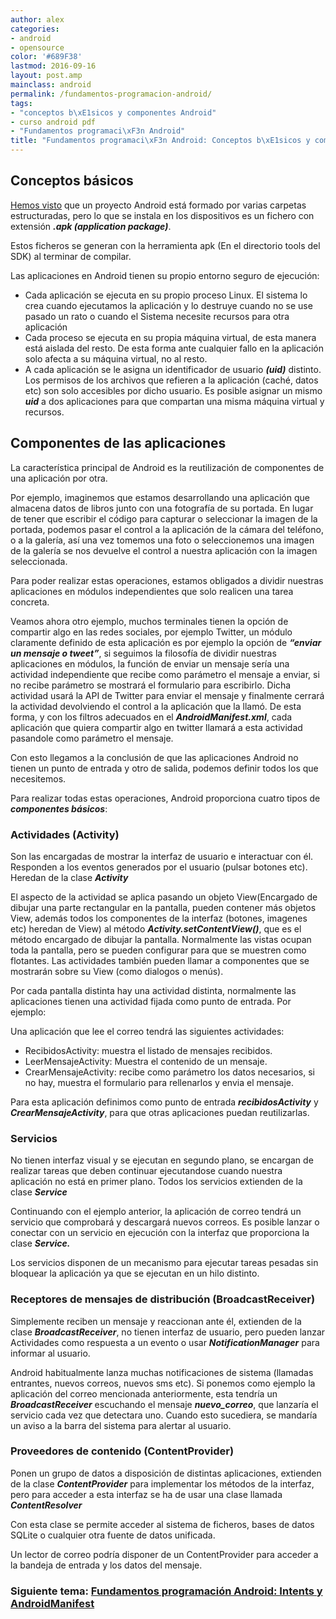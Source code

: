 ```yaml
---
author: alex
categories:
- android
- opensource
color: '#689F38'
lastmod: 2016-09-16
layout: post.amp
mainclass: android
permalink: /fundamentos-programacion-android/
tags:
- "conceptos b\xE1sicos y componentes Android"
- curso android pdf
- "Fundamentos programaci\xF3n Android"
title: "Fundamentos programaci\xF3n Android: Conceptos b\xE1sicos y componentes"
---
```


## Conceptos básicos

[Hemos visto][1] que un proyecto Android está formado por varias carpetas estructuradas, pero lo que se instala en los dispositivos es un fichero con extensión ***.apk (application package)***.

Estos ficheros se generan con la herramienta apk (En el directorio tools del SDK) al terminar de compilar.

Las aplicaciones en Android tienen su propio entorno seguro de ejecución:

<!--more-->

  * Cada aplicación se ejecuta en su propio proceso Linux. El sistema lo crea cuando ejecutamos la aplicación y lo destruye cuando no se use pasado un rato o cuando el Sistema necesite recursos para otra aplicación
  * Cada proceso se ejecuta en su propia máquina virtual, de esta manera está aislada del resto. De esta forma ante cualquier fallo en la aplicación solo afecta a su máquina virtual, no al resto.
  * A cada aplicación se le asigna un identificador de usuario ***(uid)*** distinto. Los permisos de los archivos que refieren a la aplicación (caché, datos etc) son solo accesibles por dicho usuario. Es posible asignar un mismo ***uid*** a dos aplicaciones para que compartan una misma máquina virtual y recursos.

## Componentes de las aplicaciones

La característica principal de Android es la reutilización de componentes de una aplicación por otra.

Por ejemplo, imaginemos que estamos desarrollando una aplicación que almacena datos de libros junto con una fotografía de su portada. En lugar de tener que escribir el código para capturar o seleccionar la imagen de la portada, podemos pasar el control a la aplicación de la cámara del teléfono, o a la galería, así una vez tomemos una foto o seleccionemos una imagen de la galería se nos devuelve el control a nuestra aplicación con la imagen seleccionada.

Para poder realizar estas operaciones, estamos obligados a dividir nuestras aplicaciones en módulos independientes que solo realicen una tarea concreta.

Veamos ahora otro ejemplo, muchos terminales tienen la opción de compartir algo en las redes sociales, por ejemplo Twitter, un módulo claramente definido de esta aplicación es por ejemplo la opción de ***&#8220;enviar un mensaje o tweet&#8221;***, si seguimos la filosofía de dividir nuestras aplicaciones en módulos, la función de enviar un mensaje sería una actividad independiente que recibe como parámetro el mensaje a enviar, si no recibe parámetro se mostrará el formulario para escribirlo. Dicha actividad usará la API de Twitter para enviar el mensaje y finalmente cerrará la actividad devolviendo el control a la aplicación que la llamó. De esta forma, y con los filtros adecuados en el ***AndroidManifest.xml***, cada aplicación que quiera compartir algo en twitter llamará a esta actividad pasandole como parámetro el mensaje.

Con esto llegamos a la conclusión de que las aplicaciones Android no tienen un punto de entrada y otro de salida, podemos definir todos los que necesitemos.

Para realizar todas estas operaciones, Android proporciona cuatro tipos de ***componentes básicos***:

### Actividades (Activity)

Son las encargadas de mostrar la interfaz de usuario e interactuar con él. Responden a los eventos generados por el usuario (pulsar botones etc). Heredan de la clase ***Activity***

El aspecto de la actividad se aplica pasando un objeto View(Encargado de dibujar una parte rectangular en la pantalla, pueden contener más objetos View, además todos los componentes de la interfaz (botones, imagenes etc) heredan de View) al método ***Activity.setContentView()***, que es el método encargado de dibujar la pantalla. Normalmente las vistas ocupan toda la pantalla, pero se pueden configurar para que se muestren como flotantes. Las actividades también pueden llamar a componentes que se mostrarán sobre su View (como dialogos o menús).

Por cada pantalla distinta hay una actividad distinta, normalmente las aplicaciones tienen una actividad fijada como punto de entrada. Por ejemplo:

Una aplicación que lee el correo tendrá las siguientes actividades:

  * RecibidosActivity: muestra el listado de mensajes recibidos.
  * LeerMensajeActivity: Muestra el contenido de un mensaje.
  * CrearMensajeActivity: recibe como parámetro los datos necesarios, si no hay, muestra el formulario para rellenarlos y envia el mensaje.

Para esta aplicación definimos como punto de entrada ***recibidosActivity*** y ***CrearMensajeActivity***, para que otras aplicaciones puedan reutilizarlas.

### Servicios

No tienen interfaz visual y se ejecutan en segundo plano, se encargan de realizar tareas que deben continuar ejecutandose cuando nuestra aplicación no está en primer plano. Todos los servicios extienden de la clase ***Service***

Continuando con el ejemplo anterior, la aplicación de correo tendrá un servicio que comprobará y descargará nuevos correos. Es posible lanzar o conectar con un servicio en ejecución con la interfaz que proporciona la clase ***Service.***

Los servicios disponen de un mecanismo para ejecutar tareas pesadas sin bloquear la aplicación ya que se ejecutan en un hilo distinto.

### Receptores de mensajes de distribución (BroadcastReceiver)

Simplemente reciben un mensaje y reaccionan ante él, extienden de la clase ***BroadcastReceiver***, no tienen interfaz de usuario, pero pueden lanzar Actividades como respuesta a un evento o usar ***NotificationManager*** para informar al usuario.

Android habitualmente lanza muchas notificaciones de sistema (llamadas entrantes, nuevos correos, nuevos sms etc). Si ponemos como ejemplo la aplicación del correo mencionada anteriormente, esta tendría un ***BroadcastReceiver*** escuchando el mensaje ***nuevo_correo***, que lanzaría el servicio cada vez que detectara uno. Cuando esto sucediera, se mandaría un aviso a la barra del sistema para alertar al usuario.

### Proveedores de contenido (ContentProvider)

Ponen un grupo de datos a disposición de distintas aplicaciones, extienden de la clase ***ContentProvider*** para implementar los métodos de la interfaz, pero para acceder a esta interfaz se ha de usar una clase llamada ***ContentResolver***

Con esta clase se permite acceder al sistema de ficheros, bases de datos SQLite o cualquier otra fuente de datos unificada.

Un lector de correo podría disponer de un ContentProvider para acceder a la bandeja de entrada y los datos del mensaje.

### Siguiente tema: [Fundamentos programación Android: Intents y AndroidManifest][2]


 [1]: https://elbauldelprogramador.com/programacion-android-hola-mundo/
 [2]: https://elbauldelprogramador.com/fundamentos-programacion-android_16/